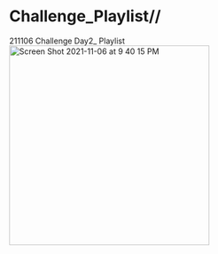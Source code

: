 # Challenge_Playlist//
211106
Challenge Day2_ Playlist
<img width="361" alt="Screen Shot 2021-11-06 at 9 40 15 PM" src="https://user-images.githubusercontent.com/82393165/140610179-6d32616a-2700-42f8-9660-f2d05c1f9df1.png">
